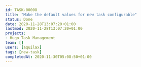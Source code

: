 ```yaml
---
id: TASK-00008
title: "Make the default values for new task configurable"
status: Done
date: 2020-11-28T13:07:20+01:00
lastmod: 2020-11-28T13:07:20+01:00
projects:
- Hugo Task Management
team: []
users: [aquilax]
tags: [new-task]
completedAt: 2020-11-30T05:08:50+01:00
---
```


